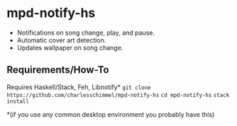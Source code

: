 # mpd-notify-hs

* Notifications on song change, play, and pause.
* Automatic cover art detection.
* Updates wallpaper on song change.

## Requirements/How-To
Requires Haskell/Stack, Feh, Libnotify\*
` git clone https://github.com/charlesschimmel/mpd-notify-hs `
` cd mpd-notify-hs `
` stack install `



\*(if you use any common desktop environment you probably have this)
